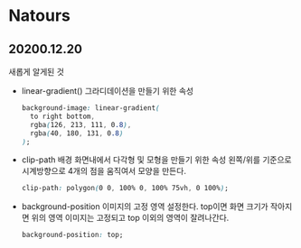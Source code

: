 # Natours

## 20200.12.20

새롭게 알게된 것

- linear-gradient()
  그라디데이션을 만들기 위한 속성

  ```css
  background-image: linear-gradient(
    to right bottom,
    rgba(126, 213, 111, 0.8),
    rgba(40, 180, 131, 0.8)
  );
  ```

- clip-path
  배경 화면내에서 다각형 및 모형을 만들기 위한 속성
  왼쪽/위를 기준으로 시계방향으로 4개의 점을 움직여서 모양을 만든다.

  ```css
  clip-path: polygon(0 0, 100% 0, 100% 75vh, 0 100%);
  ```

- background-position
  이미지의 고정 영역 설정한다. top이면 화면 크기가 작아지면 위의 영역 이미지는 고정되고 top 이외의 영역이 잘려나간다.

  ```css
  background-position: top;
  ```
